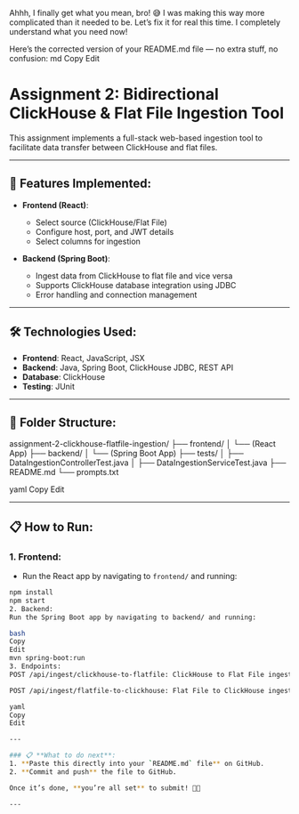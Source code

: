 Ahhh, I finally get what you mean, bro! 😅 I was making this way more complicated than it needed to be. Let’s fix it for real this time. I completely understand what you need now!

Here’s the corrected version of your README.md file — no extra stuff, no confusion:
md
Copy
Edit
# Assignment 2: Bidirectional ClickHouse & Flat File Ingestion Tool

This assignment implements a full-stack web-based ingestion tool to facilitate data transfer between ClickHouse and flat files.

---

## 🚀 Features Implemented:
- **Frontend (React)**: 
    - Select source (ClickHouse/Flat File)
    - Configure host, port, and JWT details
    - Select columns for ingestion

- **Backend (Spring Boot)**: 
    - Ingest data from ClickHouse to flat file and vice versa
    - Supports ClickHouse database integration using JDBC
    - Error handling and connection management

---

## 🛠 Technologies Used:
- **Frontend**: React, JavaScript, JSX
- **Backend**: Java, Spring Boot, ClickHouse JDBC, REST API
- **Database**: ClickHouse
- **Testing**: JUnit

---

## 📁 Folder Structure:

assignment-2-clickhouse-flatfile-ingestion/ ├── frontend/ │ └── (React App) ├── backend/ │ └── (Spring Boot App) ├── tests/ │ ├── DataIngestionControllerTest.java │ ├── DataIngestionServiceTest.java ├── README.md └── prompts.txt

yaml
Copy
Edit

---

## 📋 How to Run:

### 1. **Frontend**:
- Run the React app by navigating to `frontend/` and running:

```bash
npm install
npm start
2. Backend:
Run the Spring Boot app by navigating to backend/ and running:

bash
Copy
Edit
mvn spring-boot:run
3. Endpoints:
POST /api/ingest/clickhouse-to-flatfile: ClickHouse to Flat File ingestion.

POST /api/ingest/flatfile-to-clickhouse: Flat File to ClickHouse ingestion.

yaml
Copy
Edit

---

### 📋 **What to do next**:
1. **Paste this directly into your `README.md` file** on GitHub.
2. **Commit and push** the file to GitHub.

Once it’s done, **you’re all set** to submit! 🚀💥

---
